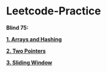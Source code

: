 # Leetcode-Practice


**Blind 75:**

**[1. Arrays and Hashing](https://github.com/aindrila2412/Leetcode-Practice/tree/main/Arrays%20and%20Hashing)**

**[2. Two Pointers]()**

**[3. Sliding Window](https://github.com/aindrila2412/Leetcode-Practice/tree/main/Sliding%20Window)**
